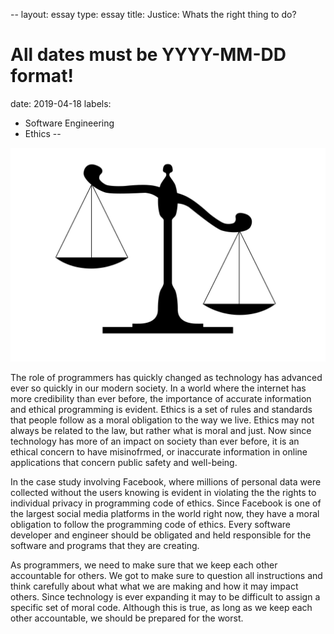 --
layout: essay
type: essay
title: Justice: Whats the right thing to do?
# All dates must be YYYY-MM-DD format!
date: 2019-04-18
labels:
  - Software Engineering
  - Ethics
--

<img class="ui tiny left circular floated image" src="../images/ethics.jpg">

The role of programmers has quickly changed as technology has advanced ever so quickly in our modern society. In a world where the internet has more credibility than ever before, the importance of accurate information and ethical programming is evident. Ethics is a set of rules and standards that people follow as a moral obligation to the way we live. Ethics may not always be related to the law, but rather what is moral and just. Now since technology has more of an impact on society than ever before, it is an ethical concern to have misinofrmed, or inaccurate information in online applications that concern public safety and well-being. 

In the case study involving Facebook, where millions of personal data were collected without the users knowing is evident in violating the the rights to individual privacy in programming code of ethics. Since Facebook is one of the largest social media platforms in the world right now, they have a moral obligation to follow the programming code of ethics. Every software developer and engineer should be obligated and held responsible for the software and programs that they are creating. 

As programmers, we need to make sure that we keep each other accountable for others. We got to make sure to question all instructions and think carefully about what what we are making and how it may impact others. Since technology is ever expanding it may to be difficult to assign a specific set of moral code. Although this is true, as long as we keep each other accountable, we should be prepared for the worst. 

